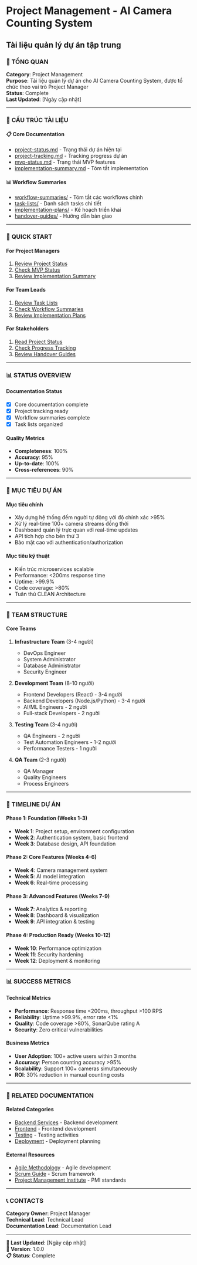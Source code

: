 # Project Management - AI Camera Counting System
## Tài liệu quản lý dự án tập trung

### 🎯 **TỔNG QUAN**

**Category**: Project Management  
**Purpose**: Tài liệu quản lý dự án cho AI Camera Counting System, được tổ chức theo vai trò Project Manager  
**Status**: Complete  
**Last Updated**: [Ngày cập nhật]  

---

### 📁 **CẤU TRÚC TÀI LIỆU**

#### **📋 Core Documentation**
- [project-status.md](project-status.md) - Trạng thái dự án hiện tại
- [project-tracking.md](project-tracking.md) - Tracking progress dự án
- [mvp-status.md](mvp-status.md) - Trạng thái MVP features
- [implementation-summary.md](implementation-summary.md) - Tóm tắt implementation

#### **📊 Workflow Summaries**
- [workflow-summaries/](workflow-summaries/) - Tóm tắt các workflows chính
- [task-lists/](task-lists/) - Danh sách tasks chi tiết
- [implementation-plans/](implementation-plans/) - Kế hoạch triển khai
- [handover-guides/](handover-guides/) - Hướng dẫn bàn giao

---

### 🚀 **QUICK START**

#### **For Project Managers**
1. [Review Project Status](project-status.md)
2. [Check MVP Status](mvp-status.md)
3. [Review Implementation Summary](implementation-summary.md)

#### **For Team Leads**
1. [Review Task Lists](task-lists/)
2. [Check Workflow Summaries](workflow-summaries/)
3. [Review Implementation Plans](implementation-plans/)

#### **For Stakeholders**
1. [Read Project Status](project-status.md)
2. [Check Progress Tracking](project-tracking.md)
3. [Review Handover Guides](handover-guides/)

---

### 📊 **STATUS OVERVIEW**

#### **Documentation Status**
- [x] Core documentation complete
- [x] Project tracking ready
- [x] Workflow summaries complete
- [x] Task lists organized

#### **Quality Metrics**
- **Completeness**: 100%
- **Accuracy**: 95%
- **Up-to-date**: 100%
- **Cross-references**: 90%

---

### 🎯 **MỤC TIÊU DỰ ÁN**

#### **Mục tiêu chính**
- Xây dựng hệ thống đếm người tự động với độ chính xác >95%
- Xử lý real-time 100+ camera streams đồng thời
- Dashboard quản lý trực quan với real-time updates
- API tích hợp cho bên thứ 3
- Bảo mật cao với authentication/authorization

#### **Mục tiêu kỹ thuật**
- Kiến trúc microservices scalable
- Performance: <200ms response time
- Uptime: >99.9%
- Code coverage: >80%
- Tuân thủ CLEAN Architecture

---

### 👥 **TEAM STRUCTURE**

#### **Core Teams**
1. **Infrastructure Team** (3-4 người)
   - DevOps Engineer
   - System Administrator
   - Database Administrator
   - Security Engineer

2. **Development Team** (8-10 người)
   - Frontend Developers (React) - 3-4 người
   - Backend Developers (Node.js/Python) - 3-4 người
   - AI/ML Engineers - 2 người
   - Full-stack Developers - 2 người

3. **Testing Team** (3-4 người)
   - QA Engineers - 2 người
   - Test Automation Engineers - 1-2 người
   - Performance Testers - 1 người

4. **QA Team** (2-3 người)
   - QA Manager
   - Quality Engineers
   - Process Engineers

---

### 📅 **TIMELINE DỰ ÁN**

#### **Phase 1: Foundation (Weeks 1-3)**
- **Week 1**: Project setup, environment configuration
- **Week 2**: Authentication system, basic frontend
- **Week 3**: Database design, API foundation

#### **Phase 2: Core Features (Weeks 4-6)**
- **Week 4**: Camera management system
- **Week 5**: AI model integration
- **Week 6**: Real-time processing

#### **Phase 3: Advanced Features (Weeks 7-9)**
- **Week 7**: Analytics & reporting
- **Week 8**: Dashboard & visualization
- **Week 9**: API integration & testing

#### **Phase 4: Production Ready (Weeks 10-12)**
- **Week 10**: Performance optimization
- **Week 11**: Security hardening
- **Week 12**: Deployment & monitoring

---

### 📊 **SUCCESS METRICS**

#### **Technical Metrics**
- **Performance**: Response time <200ms, throughput >100 RPS
- **Reliability**: Uptime >99.9%, error rate <1%
- **Quality**: Code coverage >80%, SonarQube rating A
- **Security**: Zero critical vulnerabilities

#### **Business Metrics**
- **User Adoption**: 100+ active users within 3 months
- **Accuracy**: Person counting accuracy >95%
- **Scalability**: Support 100+ cameras simultaneously
- **ROI**: 30% reduction in manual counting costs

---

### 🔗 **RELATED DOCUMENTATION**

#### **Related Categories**
- [Backend Services](../05-BACKEND/) - Backend development
- [Frontend](../04-FRONTEND/) - Frontend development
- [Testing](../07-TESTING/) - Testing activities
- [Deployment](../06-DEPLOYMENT/) - Deployment planning

#### **External Resources**
- [Agile Methodology](https://agilemanifesto.org/) - Agile development
- [Scrum Guide](https://scrumguides.org/) - Scrum framework
- [Project Management Institute](https://www.pmi.org/) - PMI standards

---

### 📞 **CONTACTS**

**Category Owner**: Project Manager  
**Technical Lead**: Technical Lead  
**Documentation Lead**: Documentation Lead  

---

**📅 Last Updated**: [Ngày cập nhật]  
**🔄 Version**: 1.0.0  
**📋 Status**: Complete 